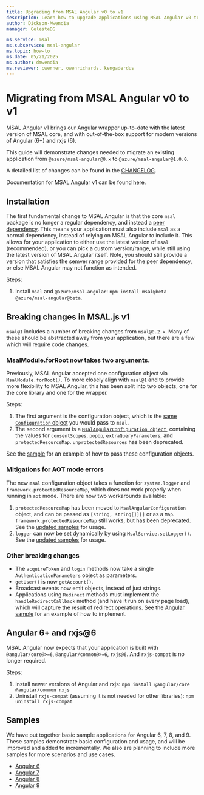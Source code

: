 ```yaml
---
title: Upgrading from MSAL Angular v0 to v1
description: Learn how to upgrade applications using MSAL Angular v0 to V1
author: Dickson-Mwendia
manager: CelesteDG

ms.service: msal
ms.subservice: msal-angular
ms.topic: how-to
ms.date: 05/21/2025
ms.author: dmwendia
ms.reviewer: cwerner, owenrichards, kengaderdus
---
```


# Migrating from MSAL Angular v0 to v1

MSAL Angular v1 brings our Angular wrapper up-to-date with the latest version of MSAL core, and with out-of-the-box support for modern versions of Angular (6+) and rxjs (6).

This guide will demonstrate changes needed to migrate an existing application from `@azure/msal-angular@0.x` to `@azure/msal-angular@1.0.0`.

A detailed list of changes can be found in the [CHANGELOG](https://github.com/AzureAD/microsoft-authentication-library-for-js/blob/dev/lib/msal-angular/CHANGELOG.md).

Documentation for MSAL Angular v1 can be found [here](https://github.com/AzureAD/microsoft-authentication-library-for-js/tree/msal-lts/lib/msal-angular/docs/v1-docs/).

## Installation

The first fundamental change to MSAL Angular is that the core `msal` package is no longer a regular dependency, and instead a [peer dependency](https://nodejs.org/en/blog/npm/peer-dependencies/). This means your application must also include `msal` as a normal dependency, instead of relying on MSAL Angular to include it. This allows for your application to either use the latest version of `msal` (recommended), or you can pick a custom version/range, while still using the latest version of MSAL Angular itself. Note, you should still provide a version that satisfies the semver range provided for the peer dependency, or else MSAL Angular may not function as intended.

Steps:
1. Install `msal` and `@azure/msal-angular`: `npm install msal@beta @azure/msal-angular@beta`.

## Breaking changes in MSAL.js v1

`msal@1` includes a number of breaking changes from `msal@0.2.x`. Many of these should be abstracted away from your application, but there are a few which will require code changes.

### MsalModule.forRoot now takes two arguments.

Previously, MSAL Angular accepted one configuration object via `MsalModule.forRoot()`. To more closely align with `msal@1` and to provide more flexibility to MSAL Angular, this has been split into two objects, one for the core library and one for the wrapper.

Steps:
1. The first argument is the configuration object, which is the [same `Configuration` object](https://github.com/AzureAD/microsoft-authentication-library-for-js/blob/msal-lts/lib/msal-core/src/Configuration.ts) you would pass to `msal`.
2. The second argument is a [`MsalAngularConfiguration object`](https://github.com/AzureAD/microsoft-authentication-library-for-js/blob/msal-angular-v1/lib/msal-angular/src/msal-angular.configuration.ts), containing the values for `consentScopes`, `popUp`, `extraQueryParameters`, and `protectedResourceMap`. `unprotectedResources` has been deprecated.

See the [sample](https://github.com/AzureAD/microsoft-authentication-library-for-js/blob/msal-lts/samples/msal-angular-samples/angular6-sample-app/src/app/app.module.ts) for an example of how to pass these configuration objects.

### Mitigations for AOT mode errors

The new `msal` configuration object takes a function for `system.logger` and `framework.protectedResourceMap`, which does not work properly when running in `aot` mode. There are now two workarounds available:

1. `protectedResourceMap` has been moved to `MsalAngularConfiguration` object, and can be passed as `[string, string[]][]` or as a `Map`. `framework.protectedResourceMap` still works, but has been deprecated. See the [updated samples](https://github.com/AzureAD/microsoft-authentication-library-for-js/blob/msal-lts/samples/msal-angular-samples/angular6-sample-app/src/app/app.module.ts) for usage.
2. `logger` can now be set dynamically by using `MsalService.setLogger()`. See the [updated samples](https://github.com/AzureAD/microsoft-authentication-library-for-js/blob/msal-lts/samples/msal-angular-samples/angular6-sample-app/src/app/app.component.ts) for usage.

### Other breaking changes

* The `acquireToken` and `login` methods now take a single `AuthenticationParameters` object as parameters.
* `getUser()` is now `getAccount()`.
* Broadcast events now emit objects, instead of just strings.
* Applications using `Redirect` methods must implement the `handleRedirectCallback` method (and have it run on every page load), which will capture the result of redirect operations. See the [Angular sample](https://github.com/AzureAD/microsoft-authentication-library-for-js/blob/msal-lts/samples/msal-angular-samples/angular6-sample-app/src/app/app.component.ts) for an example of how to implement.

## Angular 6+ and rxjs@6

MSAL Angular now expects that your application is built with `@angular/core@>=6`, `@angular/common@>=6`, `rxjs@6`. And `rxjs-compat` is no longer required.

Steps:
1. Install newer versions of Angular and rxjs: `npm install @angular/core @angular/common rxjs`
2. Uninstall `rxjs-compat` (assuming it is not needed for other libraries): `npm uninstall rxjs-compat`

## Samples

We have put together basic sample applications for Angular 6, 7, 8, and 9. These samples demonstrate basic configuration and usage, and will be improved and added to incrementally. We also are planning to include more samples for more scenarios and use cases.

* [Angular 6](https://github.com/AzureAD/microsoft-authentication-library-for-js/tree/msal-lts/samples/msal-angular-samples/angular6-sample-app)
* [Angular 7](https://github.com/AzureAD/microsoft-authentication-library-for-js/tree/msal-lts/samples/msal-angular-samples/angular7-sample-app)
* [Angular 8](https://github.com/AzureAD/microsoft-authentication-library-for-js/tree/msal-lts/samples/msal-angular-samples/angular8-sample-app)
* [Angular 9](https://github.com/AzureAD/microsoft-authentication-library-for-js/tree/msal-lts/samples/msal-angular-samples/angular9-sample-app)
